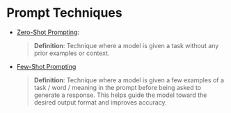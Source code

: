 # Prompt Techniques

* [Zero-Shot Prompting](./src/zero-shot.ipynb):
  
  > **Definition**: Technique where a model is given a task without any prior examples or context.
* [Few-Shot Prompting](./src/few-shot.md)

  > **Definition**: Technique where a model is given a few examples of a task / word / meaning in the prompt before being asked to generate a response. This helps guide the model toward the desired output format and improves accuracy.